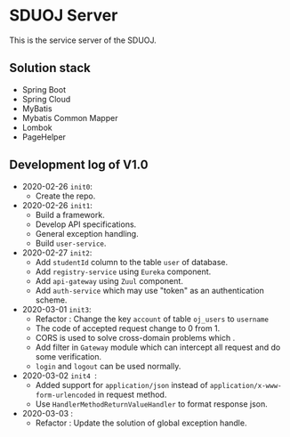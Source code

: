 # SDUOJ Server

This is the service server of the SDUOJ.

## Solution stack

*   Spring Boot
*   Spring Cloud
*   MyBatis
*   Mybatis Common Mapper
*   Lombok
*   PageHelper

## Development log of V1.0

*   2020-02-26 `init0`:
    *   Create the repo.
*   2020-02-26 `init1`:
    *   Build a framework.
    *   Develop API specifications.
    *   General exception handling.
    *   Build `user-service`.
*   2020-02-27 `init2`:
    *   Add `studentId` column to the table `user`  of database.
    *   Add `registry-service` using `Eureka` component.
    *   Add `api-gateway` using `Zuul` component.
    *   Add `auth-service` which may use "token" as an authentication scheme.
*   2020-03-01 `init3`:
    *   Refactor : Change the key `account` of table `oj_users` to `username`
    *   The code of accepted request change to 0 from 1.
    *   CORS is used to solve cross-domain problems which .
    *   Add filter in `Gateway` module which can intercept all request and do some verification.
    *   `login` and `logout` can be used normally.
*   2020-03-02 `init4 `:
    *   Added support for  `application/json` instead of `application/x-www-form-urlencoded` in request method.
    *   Use `HandlerMethodReturnValueHandler` to format response json.
*   2020-03-03 :
    *   Refactor : Update the solution of global exception handle.
